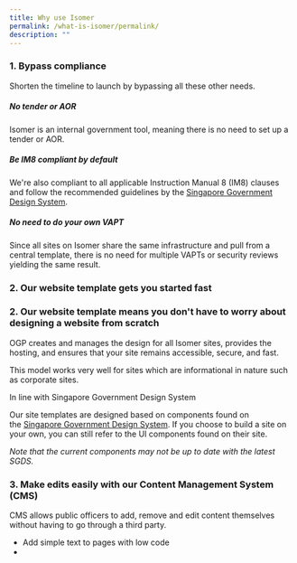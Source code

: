 ```yaml
---
title: Why use Isomer
permalink: /what-is-isomer/permalink/
description: ""
---
```

### 1. Bypass compliance

Shorten the timeline to launch by bypassing all these other needs.

##### No tender or AOR
Isomer is an internal government tool, meaning there is no need to set up a tender or AOR.

##### Be IM8 compliant by default
We're also compliant to all applicable Instruction Manual 8 (IM8) clauses and follow the recommended guidelines by the [Singapore Government Design System](https://designsystem.gov.sg/). 

##### No need to do your own VAPT
Since all sites on Isomer share the same infrastructure and pull from a central template, there is no need for multiple VAPTs or security reviews yielding the same result.



### 2. Our website template gets you started fast
### 2. Our website template means you don't have to worry about designing a website from scratch

OGP creates and manages the design for all Isomer sites, provides the hosting, and ensures that your site remains accessible, secure, and fast.

This model works very well for sites which are informational in nature such as corporate sites.

 In line with Singapore Government Design System

Our site templates are designed based on components found on the [Singapore Government Design System](https://designsystem.tech.gov.sg/). If you choose to build a site on your own, you can still refer to the UI components found on their site.

_Note that the current components may not be up to date with the latest SGDS._



### 3. Make edits easily with our Content Management System (CMS)
CMS allows public officers to add, remove and edit content themselves without having to go through a third party. 
- Add simple text to pages with low code
-